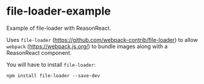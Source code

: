 # file-loader-example
Example of file-loader with ReasonReact.

Uses `file-loader` (https://github.com/webpack-contrib/file-loader) to 
allow `webpack` (https://webpack.js.org/) to bundle images along with
a ReasonReact component.

You will have to install `file-loader`:

```
npm install file-loader --save-dev
```
